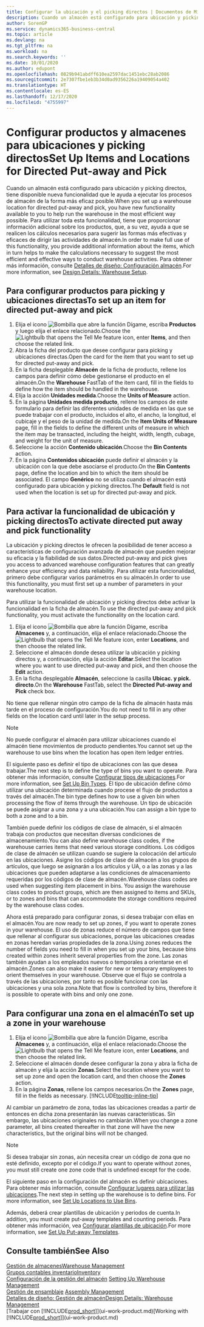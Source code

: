 ```yaml
---
title: Configurar la ubicación y el picking directos | Documentos de Microsoft
description: Cuando un almacén está configurado para ubicación y picking directos, tiene disponible nueva funcionalidad que le ayuda a ejecutar los procesos de almacén de la forma más eficaz posible. 
author: SorenGP
ms.service: dynamics365-business-central
ms.topic: article
ms.devlang: na
ms.tgt_pltfrm: na
ms.workload: na
ms.search.keywords: ''
ms.date: 10/01/2020
ms.author: edupont
ms.openlocfilehash: 0829b941abdff610ea2597dac1451ebc28ab2086
ms.sourcegitcommit: 2e7307fbe1eb3b34d0ad9356226a19409054a402
ms.translationtype: HT
ms.contentlocale: es-ES
ms.lasthandoff: 12/17/2020
ms.locfileid: "4755997"
---
```

# <a name="set-up-items-and-locations-for-directed-put-away-and-pick"></a><span data-ttu-id="d3353-103">Configurar productos y almacenes para ubicaciones y picking directos</span><span class="sxs-lookup"><span data-stu-id="d3353-103">Set Up Items and Locations for Directed Put-away and Pick</span></span>
<span data-ttu-id="d3353-104">Cuando un almacén está configurado para ubicación y picking directos, tiene disponible nueva funcionalidad que le ayuda a ejecutar los procesos de almacén de la forma más eficaz posible.</span><span class="sxs-lookup"><span data-stu-id="d3353-104">When you set up a warehouse location for directed put-away and pick, you have new functionality available to you to help run the warehouse in the most efficient way possible.</span></span> <span data-ttu-id="d3353-105">Para utilizar toda esta funcionalidad, tiene que proporcionar información adicional sobre los productos, que, a su vez, ayuda a que se realicen los cálculos necesarios para sugerir las formas más efectivas y eficaces de dirigir las actividades de almacén.</span><span class="sxs-lookup"><span data-stu-id="d3353-105">In order to make full use of this functionality, you provide additional information about the items, which in turn helps to make the calculations necessary to suggest the most efficient and effective ways to conduct warehouse activities.</span></span> <span data-ttu-id="d3353-106">Para obtener más información, consulte [Detalles de diseño: Configuración almacén](design-details-warehouse-setup.md).</span><span class="sxs-lookup"><span data-stu-id="d3353-106">For more information, see [Design Details: Warehouse Setup](design-details-warehouse-setup.md).</span></span>

## <a name="to-set-up-an-item-for-directed-put-away-and-pick"></a><span data-ttu-id="d3353-107">Para configurar productos para picking y ubicaciones directas</span><span class="sxs-lookup"><span data-stu-id="d3353-107">To set up an item for directed put-away and pick</span></span>  
1.  <span data-ttu-id="d3353-108">Elija el icono ![Bombilla que abre la función Dígame](media/ui-search/search_small.png "Dígame qué desea hacer"), escriba **Productos** y luego elija el enlace relacionado.</span><span class="sxs-lookup"><span data-stu-id="d3353-108">Choose the ![Lightbulb that opens the Tell Me feature](media/ui-search/search_small.png "Tell me what you want to do") icon, enter **Items**, and then choose the related link.</span></span>  
2.  <span data-ttu-id="d3353-109">Abra la ficha del producto que desee configurar para picking y ubicaciones directas.</span><span class="sxs-lookup"><span data-stu-id="d3353-109">Open the card for the item that you want to set up for directed put-away and pick.</span></span>
3. <span data-ttu-id="d3353-110">En la ficha desplegable **Almacén** de la ficha de producto, rellene los campos para definir cómo debe gestionarse el producto en el almacén.</span><span class="sxs-lookup"><span data-stu-id="d3353-110">On the **Warehouse** FastTab of the item card, fill in the fields to define how the item should be handled in the warehouse.</span></span>  
4.  <span data-ttu-id="d3353-111">Elija la acción **Unidades medida**.</span><span class="sxs-lookup"><span data-stu-id="d3353-111">Choose the **Units of Measure** action.</span></span>
5. <span data-ttu-id="d3353-112">En la página **Unidades medida producto**, rellene los campos de este formulario para definir las diferentes unidades de medida en las que se puede trabajar con el producto, incluidos el alto, el ancho, la longitud, el cubicaje y el peso de la unidad de medida.</span><span class="sxs-lookup"><span data-stu-id="d3353-112">On the **Item Units of Measure** page, fill in the fields to define the different units of measure in which the item may be transacted, including the height, width, length, cubage, and weight for the unit of measure.</span></span>
6. <span data-ttu-id="d3353-113">Seleccione la acción **Contenido ubicación**.</span><span class="sxs-lookup"><span data-stu-id="d3353-113">Choose the **Bin Contents** action.</span></span>
7. <span data-ttu-id="d3353-114">En la página **Contenidos ubicación** puede definir el almacén y la ubicación con la que debe asociarse el producto.</span><span class="sxs-lookup"><span data-stu-id="d3353-114">On the **Bin Contents** page, define the location and bin to which the item should be associated.</span></span> <span data-ttu-id="d3353-115">El campo **Genérico** no se utiliza cuando el almacén está configurado para ubicación y picking directos.</span><span class="sxs-lookup"><span data-stu-id="d3353-115">The **Default** field is not used when the location is set up for directed put-away and pick.</span></span>  

## <a name="to-activate-directed-put-away-and-pick-functionality"></a><span data-ttu-id="d3353-116">Para activar la funcionalidad de ubicación y picking directos</span><span class="sxs-lookup"><span data-stu-id="d3353-116">To activate directed put away and pick functionality</span></span>  
<span data-ttu-id="d3353-117">La ubicación y picking directos le ofrecen la posibilidad de tener acceso a características de configuración avanzada de almacén que pueden mejorar su eficacia y la fiabilidad de sus datos.</span><span class="sxs-lookup"><span data-stu-id="d3353-117">Directed put-away and pick gives you access to advanced warehouse configuration features that can greatly enhance your efficiency and data reliability.</span></span> <span data-ttu-id="d3353-118">Para utilizar esta funcionalidad, primero debe configurar varios parámetros en su almacén.</span><span class="sxs-lookup"><span data-stu-id="d3353-118">In order to use this functionality, you must first set up a number of parameters in your warehouse location.</span></span>  

<span data-ttu-id="d3353-119">Para utilizar la funcionalidad de ubicación y picking directos debe activar la funcionalidad en la ficha de almacén.</span><span class="sxs-lookup"><span data-stu-id="d3353-119">To use the directed put-away and pick functionality, you must activate the functionality on the location card.</span></span>    
1.  <span data-ttu-id="d3353-120">Elija el icono ![Bombilla que abre la función Dígame](media/ui-search/search_small.png "Dígame qué desea hacer"), escriba **Almacenes** y, a continuación, elija el enlace relacionado.</span><span class="sxs-lookup"><span data-stu-id="d3353-120">Choose the ![Lightbulb that opens the Tell Me feature](media/ui-search/search_small.png "Tell me what you want to do") icon, enter **Locations**, and then choose the related link.</span></span>  
2.  <span data-ttu-id="d3353-121">Seleccione el almacén donde desea utilizar la ubicación y picking directos y, a continuación, elija la acción **Editar**.</span><span class="sxs-lookup"><span data-stu-id="d3353-121">Select the location where you want to use directed put-away and pick, and then choose the **Edit** action.</span></span>  
3.  <span data-ttu-id="d3353-122">En la ficha desplegable **Almacén**, seleccione la casilla **Ubicac. y pick. directo**.</span><span class="sxs-lookup"><span data-stu-id="d3353-122">On the **Warehouse** FastTab, select the **Directed Put-away and Pick** check box.</span></span>  

<span data-ttu-id="d3353-123">No tiene que rellenar ningún otro campo de la ficha de almacén hasta más tarde en el proceso de configuración.</span><span class="sxs-lookup"><span data-stu-id="d3353-123">You do not need to fill in any other fields on the location card until later in the setup process.</span></span>  

> [!NOTE]  
>  <span data-ttu-id="d3353-124">No puede configurar el almacén para utilizar ubicaciones cuando el almacén tiene movimientos de producto pendientes.</span><span class="sxs-lookup"><span data-stu-id="d3353-124">You cannot set up the warehouse to use bins when the location has open item ledger entries.</span></span>  

<span data-ttu-id="d3353-125">El siguiente paso es definir el tipo de ubicaciones con las que desea trabajar.</span><span class="sxs-lookup"><span data-stu-id="d3353-125">The next step is to define the type of bins you want to operate.</span></span> <span data-ttu-id="d3353-126">Para obtener más información, consulte [Configurar tipos de ubicaciones](warehouse-how-to-set-up-bin-types.md).</span><span class="sxs-lookup"><span data-stu-id="d3353-126">For more information, see [Set Up Bin Types](warehouse-how-to-set-up-bin-types.md).</span></span> <span data-ttu-id="d3353-127">El tipo de ubicación define cómo utilizar una ubicación determinada cuando procese el flujo de productos a través del almacén.</span><span class="sxs-lookup"><span data-stu-id="d3353-127">The bin type defines how to use a given bin when processing the flow of items through the warehouse.</span></span> <span data-ttu-id="d3353-128">Un tipo de ubicación se puede asignar a una zona y a una ubicación.</span><span class="sxs-lookup"><span data-stu-id="d3353-128">You can assign a bin type to both a zone and to a bin.</span></span>  

<span data-ttu-id="d3353-129">También puede definir los códigos de clase de almacén, si el almacén trabaja con productos que necesitan diversas condiciones de almacenamiento.</span><span class="sxs-lookup"><span data-stu-id="d3353-129">You can also define warehouse class codes, if the warehouse carries items that need various storage conditions.</span></span> <span data-ttu-id="d3353-130">Los códigos de clase de almacén se utilizan cuando se sugiere la colocación del artículo en las ubicaciones. Asigne los códigos de clase de almacén a los grupos de artículos, que luego se asignarán a los artículos y UA, o a las zonas y a las ubicaciones que pueden adaptarse a las condiciones de almacenamiento requeridas por los códigos de clase de almacén.</span><span class="sxs-lookup"><span data-stu-id="d3353-130">Warehouse class codes are used when suggesting item placement in bins. You assign the warehouse class codes to product groups, which are then assigned to items and SKUs, or to zones and bins that can accommodate the storage conditions required by the warehouse class codes.</span></span>  

<span data-ttu-id="d3353-131">Ahora está preparado para configurar zonas, si desea trabajar con ellas en el almacén.</span><span class="sxs-lookup"><span data-stu-id="d3353-131">You are now ready to set up zones, if you want to operate zones in your warehouse.</span></span> <span data-ttu-id="d3353-132">El uso de zonas reduce el número de campos que tiene que rellenar al configurar sus ubicaciones, porque las ubicaciones creadas en zonas heredan varias propiedades de la zona.</span><span class="sxs-lookup"><span data-stu-id="d3353-132">Using zones reduces the number of fields you need to fill in when you set up your bins, because bins created within zones inherit several properties from the zone.</span></span> <span data-ttu-id="d3353-133">Las zonas también ayudan a los empleados nuevos o temporales a orientarse en el almacén.</span><span class="sxs-lookup"><span data-stu-id="d3353-133">Zones can also make it easier for new or temporary employees to orient themselves in your warehouse.</span></span> <span data-ttu-id="d3353-134">Observe que el flujo se controla a través de las ubicaciones, por tanto es posible funcionar con las ubicaciones y una sola zona.</span><span class="sxs-lookup"><span data-stu-id="d3353-134">Note that flow is controlled by bins, therefore it is possible to operate with bins and only one zone.</span></span>  

## <a name="to-set-up-a-zone-in-your-warehouse"></a><span data-ttu-id="d3353-135">Para configurar una zona en el almacén</span><span class="sxs-lookup"><span data-stu-id="d3353-135">To set up a zone in your warehouse</span></span>  
1.  <span data-ttu-id="d3353-136">Elija el icono ![Bombilla que abre la función Dígame](media/ui-search/search_small.png "Dígame qué desea hacer"), escriba **Almacenes** y, a continuación, elija el enlace relacionado.</span><span class="sxs-lookup"><span data-stu-id="d3353-136">Choose the ![Lightbulb that opens the Tell Me feature](media/ui-search/search_small.png "Tell me what you want to do") icon, enter **Locations**, and then choose the related link.</span></span>  
2.  <span data-ttu-id="d3353-137">Seleccione el almacén donde desee configurar la zona y abra la ficha de almacén y elija la acción **Zonas**.</span><span class="sxs-lookup"><span data-stu-id="d3353-137">Select the location where you want to set up zone and open the location card, and then choose the **Zones** action.</span></span>  
3.  <span data-ttu-id="d3353-138">En la página **Zonas**, rellene los campos necesarios.</span><span class="sxs-lookup"><span data-stu-id="d3353-138">On the **Zones** page, fill in the fields as necessary.</span></span> [!INCLUDE[tooltip-inline-tip](includes/tooltip-inline-tip_md.md)]  

<span data-ttu-id="d3353-139">Al cambiar un parámetro de zona, todas las ubicaciones creadas a partir de entonces en dicha zona presentarán las nuevas características. Sin embargo, las ubicaciones originales no cambiarán.</span><span class="sxs-lookup"><span data-stu-id="d3353-139">When you change a zone parameter, all bins created thereafter in that zone will have the new characteristics, but the original bins will not be changed.</span></span>  

> [!NOTE]  
>  <span data-ttu-id="d3353-140">Si desea trabajar sin zonas, aún necesita crear un código de zona que no esté definido, excepto por el código.</span><span class="sxs-lookup"><span data-stu-id="d3353-140">If you want to operate without zones, you must still create one zone code that is undefined except for the code.</span></span>  

<span data-ttu-id="d3353-141">El siguiente paso en la configuración del almacén es definir ubicaciones. Para obtener más información, consulte [Configurar lugares para utilizar las ubicaciones](warehouse-how-to-set-up-locations-to-use-bins.md).</span><span class="sxs-lookup"><span data-stu-id="d3353-141">The next step in setting up the warehouse is to define bins. For more information, see [Set Up Locations to Use Bins](warehouse-how-to-set-up-locations-to-use-bins.md).</span></span>  

<span data-ttu-id="d3353-142">Además, deberá crear plantillas de ubicación y periodos de cuenta.</span><span class="sxs-lookup"><span data-stu-id="d3353-142">In addition, you must create put-away templates and counting periods.</span></span> <span data-ttu-id="d3353-143">Para obtener más información, vea [Configurar plantillas de ubicación](warehouse-how-to-set-up-put-away-templates.md).</span><span class="sxs-lookup"><span data-stu-id="d3353-143">For more information, see [Set Up Put-away Templates](warehouse-how-to-set-up-put-away-templates.md).</span></span>  

## <a name="see-also"></a><span data-ttu-id="d3353-144">Consulte también</span><span class="sxs-lookup"><span data-stu-id="d3353-144">See Also</span></span>  
[<span data-ttu-id="d3353-145">Gestión de almacenes</span><span class="sxs-lookup"><span data-stu-id="d3353-145">Warehouse Management</span></span>](warehouse-manage-warehouse.md)  
[<span data-ttu-id="d3353-146">Grupos contables inventario</span><span class="sxs-lookup"><span data-stu-id="d3353-146">Inventory</span></span>](inventory-manage-inventory.md)  
<span data-ttu-id="d3353-147">[Configuración de la gestión del almacén](warehouse-setup-warehouse.md)   </span><span class="sxs-lookup"><span data-stu-id="d3353-147">[Setting Up Warehouse Management](warehouse-setup-warehouse.md)   </span></span>  
<span data-ttu-id="d3353-148">[Gestión de ensamblaje](assembly-assemble-items.md)  </span><span class="sxs-lookup"><span data-stu-id="d3353-148">[Assembly Management](assembly-assemble-items.md)  </span></span>  
[<span data-ttu-id="d3353-149">Detalles de diseño: Gestión de almacén</span><span class="sxs-lookup"><span data-stu-id="d3353-149">Design Details: Warehouse Management</span></span>](design-details-warehouse-management.md)  
<span data-ttu-id="d3353-150">[Trabajar con [!INCLUDE[prod_short](includes/prod_short.md)]](ui-work-product.md)</span><span class="sxs-lookup"><span data-stu-id="d3353-150">[Working with [!INCLUDE[prod_short](includes/prod_short.md)]](ui-work-product.md)</span></span>  
